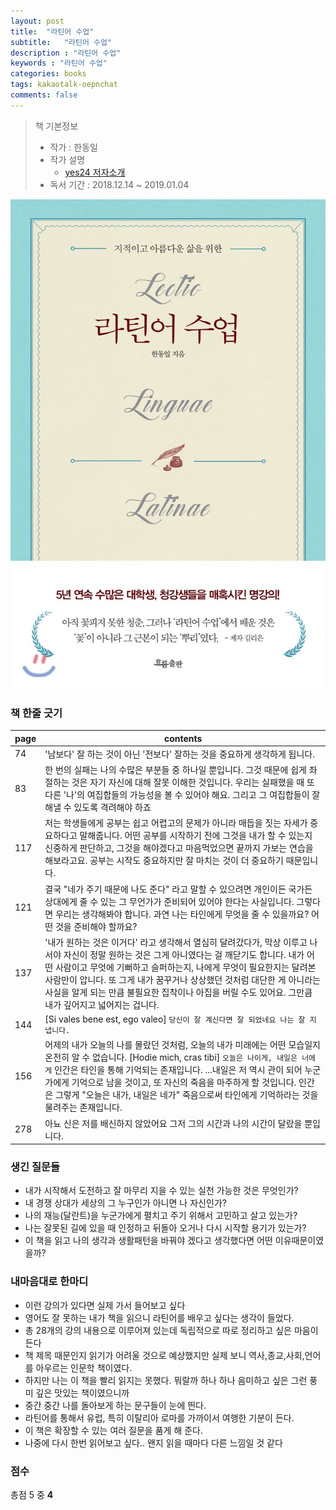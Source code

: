 ```yaml
---
layout: post
title:  "라틴어 수업"
subtitle:   "라틴어 수업"
description : "라틴어 수업"
keywords : "라틴어 수업"
categories: books
tags: kakaotalk-oepnchat
comments: false
---
```


> 책 기본정보
> * 작가 : 한동일
> * 작가 설명 
>     - [yes24 저자소개](http://www.yes24.com/24/AuthorFile/Author/160103)
> * 독서 기간 : 2018.12.14 ~ 2019.01.04

![라틴어 수업](/assets/img/books/books_20190104_1.jpg)

### 책 한줄 긋기
 
| page | contents |
|--------|--------|
| 74 | '남보다' 잘 하는 것이 아닌 '전보다' 잘하는 것을 중요하게 생각하게 됩니다. |
| 83 | 한 번의 실패는 나의 수많은 부분들 중 하나일 뿐입니다. 그것 때문에 쉽게 좌절하는 것은 자기 자신에 대해 잘못 이해한 것입니다. 우리는 실패했을 때 또 다른 '나'의 여집합들의 가능성을 볼 수 있어야 해요. 그리고 그 여집합들이 잘해낼 수 있도록 격려해야 하죠 |
| 117 | 저는 학생들에게 공부는 쉽고 어렵고의 문제가 아니라 매듭을 짓는 자세가 중요하다고 말해줍니다. 어떤 공부를 시작하기 전에 그것을 내가 할 수 있는지 신중하게 판단하고, 그것을 해야겠다고 마음먹었으면 끝까지 가보는 연습을 해보라고요. 공부는 시작도 중요하지만 잘 마치는 것이 더 중요하기 때문입니다.  |
| 121 | 결국 "네가 주기 때문에 나도 준다" 라고 말할 수 있으려면 개인이든 국가든 상대에게 줄 수 있는 그 무언가가 준비되어 있어야 한다는 사실입니다. 그렇다면 우리는 생각해봐야 합니다. 과연 나는 타인에게 무엇을 줄 수 있을까요? 어떤 것을 준비해야 할까요? |
| 137 | '내가 원하는 것은 이거다' 라고 생각해서 열심히 달려갔다가, 막상 이루고 나서야 자신이 정말 원하는 것은 그게 아니였다는 걸 깨닫기도 합니다. 내가 어떤 사람이고 무엇에 기뻐하고 슬퍼하는지, 나에게 무엇이 필요한지는 달려본 사람만이 압니다. 또 그게 내가 꿈꾸거나 상상했던 것처럼 대단한 게 아니라는 사실을 알게 되는 만큼 불필요한 집착이나 아집을 버릴 수도 있어요. 그만큼 내가 깊어지고 넓어지는 겁니다.|
| 144 | [Si vales bene est, ego valeo] `당신이 잘 계신다면 잘 되었네요 나는 잘 지냅니다.` |
| 156 | 어제의 내가 오늘의 나를 몰랐던 것처럼, 오늘의 내가 미래에는 어떤 모습일지 온전히 알 수 없습니다. [Hodie mich, cras tibi] `오늘은 나이게, 내일은 너에게` 인간은 타인을 통해 기억되는 존재입니다. ...내일은 저 역시 관이 되어 누군가에게 기억으로 남을 것이고, 또 자신의 죽음을 마주하게 할 것입니다. 인간은 그렇게 "오늘은 내가, 내일은 네가" 죽음으로써 타인에게 기억하라는 것을 물려주는 존재입니다. |
| 278 | 아뇨 신은 저를 배신하지 않았어요 그저 그의 시간과 나의 시간이 달랐을 뿐입니다. |

### 생긴 질문들

* 내가 시작해서 도전하고 잘 마무리 지을 수 있는 실천 가능한 것은 무엇인가?
* 내 경쟁 상대가 세상의 그 누구인가 아니면 나 자신인가?
* 나의 재능(달란트)을 누군가에게 펼치고 주기 위해서 고민하고 살고 있는가?
* 나는 잘못된 길에 있을 때 인정하고 뒤돌아 오거나 다시 시작할 용기가 있는가?
* 이 책을 읽고 나의 생각과 생활패턴을 바꿔야 겠다고 생각했다면 어떤 이유때문이였을까? 

### 내마음대로 한마디

* 이런 강의가 있다면 실제 가서 들어보고 싶다
* 영어도 잘 못하는 내가 책을 읽으니 라틴어를 배우고 싶다는 생각이 들었다.
* 총 28개의 강의 내용으로 이루어져 있는데 독립적으로 따로 정리하고 싶은 마음이 든다
* 책 제목 때문인지 읽기가 어려울 것으로 예상했지만 실제 보니 역사,종교,사회,언어 를 아우르는 인문학 책이였다.
* 하지만 나는 이 책을 빨리 읽지는 못했다. 뭐랄까 하나 하나 음미하고 싶은 그런 풍미 깊은 맛있는 책이였으니까
* 중간 중간 나를 돌아보게 하는 문구들이 눈에 띈다.
* 라틴어를 통해서 유럽, 특히 이탈리아 로마를 가까이서 여행한 기분이 든다.
* 이 책은 확장할 수 있는 여러 질문을 품게 해 준다. 
* 나중에 다시 한번 읽어보고 싶다.. 왠지 읽을 때마다 다른 느낌일 것 같다

### 점수
총점 5 중 **4**